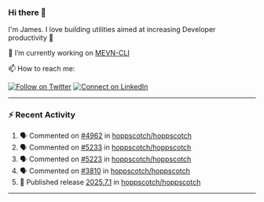 ### Hi there 👋

I'm James. I love building utilities aimed at increasing Developer productivity :raised_hands: 

🔭 I’m currently working on [MEVN-CLI](https://github.com/madlabsinc/mevn-cli)

📫 How to reach me:

[![Follow on Twitter](https://img.shields.io/badge/--twitter?label=Twitter&logo=Twitter&style=social)](https://twitter.com/james_madhacks) [![Connect on LinkedIn](https://img.shields.io/badge/--linkedin?label=LinkedIn&logo=LinkedIn&style=social)](https://www.linkedin.com/in/jamesgeorge007)

---

### :zap: Recent Activity

<!--START_SECTION:activity-->
1. 🗣 Commented on [#4962](https://github.com/hoppscotch/hoppscotch/issues/4962#issuecomment-3168717419) in [hoppscotch/hoppscotch](https://github.com/hoppscotch/hoppscotch)
2. 🗣 Commented on [#5233](https://github.com/hoppscotch/hoppscotch/issues/5233#issuecomment-3168716846) in [hoppscotch/hoppscotch](https://github.com/hoppscotch/hoppscotch)
3. 🗣 Commented on [#5223](https://github.com/hoppscotch/hoppscotch/issues/5223#issuecomment-3168716305) in [hoppscotch/hoppscotch](https://github.com/hoppscotch/hoppscotch)
4. 🗣 Commented on [#3810](https://github.com/hoppscotch/hoppscotch/issues/3810#issuecomment-3168716102) in [hoppscotch/hoppscotch](https://github.com/hoppscotch/hoppscotch)
5. 🚀 Published release [2025.7.1](https://github.com/hoppscotch/hoppscotch/releases/tag/2025.7.1) in [hoppscotch/hoppscotch](https://github.com/hoppscotch/hoppscotch)
<!--END_SECTION:activity-->

---

<!--
**jamesgeorge007/jamesgeorge007** is a ✨ _special_ ✨ repository because its `README.md` (this file) appears on your GitHub profile.

Here are some ideas to get you started:

- 🌱 I’m currently learning ...
- 👯 I’m looking to collaborate on ...
- 🤔 I’m looking for help with ...
- 💬 Ask me about ...
- 😄 Pronouns: ...
- ⚡ Fun fact: ...
-->
